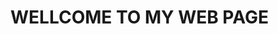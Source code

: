 <html>
  <heaad> 
    <title>SAMPLE DEMO PROJECT </title>
  </head>
  <body>
    <h1> WELLCOME TO MY WEB PAGE </h1>
   </body>
</html>
